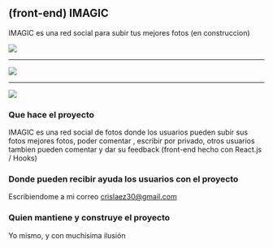 ## (front-end) IMAGIC

IMAGIC es una red social para subir tus mejores fotos (en construccion)

<img src="https://github.com/crislaez/Front-End_Imagic/tree/master/src/Img/foto_proyecto.PNG" />
<hr>
<img src="https://github.com/crislaez/Front-End_Imagic/tree/master/src/Img/foto_proyecto_2.PNG" />
<hr>
<img src="https://github.com/crislaez/Front-End_Imagic/tree/master/src/Img/foto_proyecto_3.PNG" />

### Que hace el proyecto

IMAGIC es una red social de fotos donde los usuarios pueden subir sus fotos mejores fotos, poder comentar
, escribir por privado, otros usuarios tambien pueden comentar y dar su feedback (front-end hecho con React.js / Hooks)
 
### Donde pueden recibir ayuda los usuarios con el proyecto
 
Escribiendome a mi correo crislaez30@gmail.com

### Quien mantiene y construye el proyecto

Yo mismo, y con muchisima ilusión
